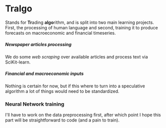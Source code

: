# Tralgo

Stands for **Tr**ading **algo**rithm, and is split into two main learning projects. First, the processing of human language and second, training it to produce forecasts on macroeconomic and financial timeseries.

##### Newspaper articles processing
We do some *web scraping* over available articles and process text via SciKit-learn.

##### Financial and macroeconomic inputs

Nothing is certain for now, but if this where to turn into a speculative algorithm a lot of things would need to be standardized.

### Neural Network training

I'll have to work on the data preprocessing first, after which point I hope this part will be straightforward to code (and a pain to train).

